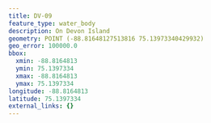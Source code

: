 ```yaml
---
title: DV-09
feature_type: water_body
description: On Devon Island
geometry: POINT (-88.81648127513816 75.13973340429932)
geo_error: 100000.0
bbox:
  xmin: -88.8164813
  ymin: 75.1397334
  xmax: -88.8164813
  ymax: 75.1397334
longitude: -88.8164813
latitude: 75.1397334
external_links: {}
---
```


